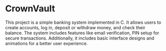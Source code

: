 # CrownVault
This project is a simple banking system implemented in C. It allows users to create accounts, log in, deposit or withdraw money, and check their balance. The system includes features like email verification, PIN setup for secure transactions. Additionally, it includes basic interface designs and animations for a better user experience.
